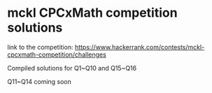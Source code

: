 # mckl CPCxMath competition solutions

link to the competition: https://www.hackerrank.com/contests/mckl-cpcxmath-competition/challenges

Compiled solutions for Q1~Q10 and Q15~Q16

Q11~Q14 coming soon
